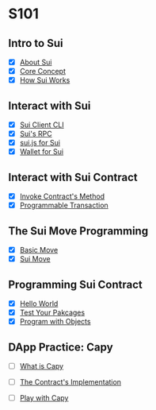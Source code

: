 # S101

## Intro to Sui

- [x] [About Sui](./intro/about.md)
- [x] [Core Concept](./intro/concept.md)
- [x] [How Sui Works](./intro/how_sui_works.md)

## Interact with Sui

- [x] [Sui Client CLI](./interact_with_sui/cli.md)
- [x] [Sui's RPC](./interact_with_sui/rpc.md)
- [x] [sui.js for Sui](./interact_with_sui/web3js.md)
- [x] [Wallet for Sui](./interact_with_sui/wallet.md)

## Interact with Sui Contract
- [x] [Invoke Contract's Method](./interact_with_sui_contract/invoke_contracts_method.md)
- [x] [Programmable Transaction ](./interact_with_sui_contract/programmable_transaction.md)

## The Sui Move Programming

- [x] [Basic Move](./the_sui_move_programming/basic_move.md)
- [x] [Sui Move](./the_sui_move_programming/sui_move.md)

## Programming Sui Contract

- [x] [Hello World](./programming_sui_contract/hello_world.md)
- [x] [Test Your Pakcages](./programming_sui_contract/test_packages.md)
- [x] [Program with Objects](./programming_sui_contract/program_with_ojbects.md)

## DApp Practice: Capy

- [ ] [What is Capy](./dapp_practice_capy/what_is_capy.md)
- [ ] [The Contract's Implementation](./dapp_practice_capy/contract_for_capy.md)
- [ ] [Play with Capy](./dapp_practice_capy/play_with_capy.md)

